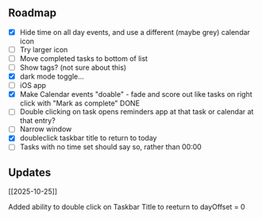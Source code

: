 ## Roadmap

- [x] Hide time on all day events, and use a different (maybe grey) calendar icon   
- [ ] Try larger icon
- [ ] Move completed tasks to bottom of list  
- [ ] Show tags? (not sure about this)  
- [x] dark mode toggle... 
- [ ] iOS app
- [x] Make Calendar events "doable" - fade and score out like tasks on right click with "Mark as complete" DONE
- [ ] Double clicking on task opens reminders app at that task or calendar at that entry?
- [ ] Narrow window
- [x] doubleclick  taskbar title  to return to today
- [ ] Tasks with no time set should say so, rather than 00:00

## Updates

[[2025-10-25]]

Added ability to double click on Taskbar Title to reeturn to dayOffset = 0
